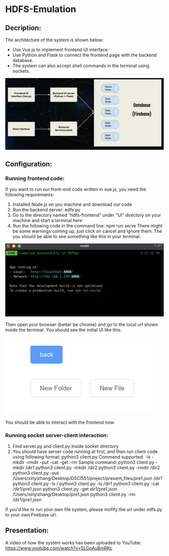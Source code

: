 # HDFS-Emulation

## Decription:

The architecture of the system is shown below:
* Use Vue.js to implement frontend UI interface.
* Use Python and Flask to connect the frontend page with the backend database. 
* The system can also accept shell commands in the terminal using sockets. 

![Alt text](image.png)

## Configuration:

### Running frontend code:

If you want to run our front-end code written in vue.js, you need the following requirements:
1.	Installed Node.js on you machine and download our code
2.	Run the backend server: edfs.py
3.	Go to the directory named “hdfs-frontend” under “UI” directory on your machine and start a terminal here
4.	Run the following code in the command line:
npm run serve
There might be some warnings coming up, just click on cancel and ignore them. The you should be able to see something like this in your terminal:

![Alt text](image-1.png)

Then open your browser (better be chrome) and go to the local url shown inside the terminal. You should see the initial UI like this:

![Alt text](image-2.png)

You should be able to interact with the frontend now.

### Running socket server-client interaction:

1.	Find server.py and client.py inside socket directory
2.	You should have server code running at first, and then run client code using following format:
python3 client.py <your command>
Command supported:
	-ls <directory path>
	-mkdir <directory path>
	-rmdir <directory path>
	-put <file name with path> <file destination path>
	-cat <file name with path>
-get <file name with path> <file name destination path>
-rm <file name with path>
Sample command:
python3 client.py -mkdir /dir1
python3 client.py -mkdir /dir2
python3 client.py -rmdir /dir2
python3 client.py -put /Users/xinyizhang/Desktop/DSCI551/project/present_files/pre1.json /dir1
python3 client.py -ls /
python3 client.py -ls /dir1
python3 client.py -cat /dir1/pre1.json
python3 client.py -get dir1/pre1.json /Users/xinyizhang/Desktop/pre1.json
python3 client.py -rm /dir1/pre1.json

If you'd like to run your own file system, please mofify the url under edfs.py to your own Firebase url.

## Presentation:

A video of how the system works has been uploaded to YouTube: https://www.youtube.com/watch?v=SLGoAuBmRKc